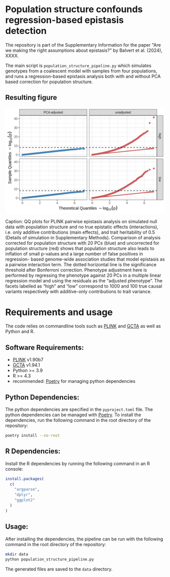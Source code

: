 # Population structure confounds regression-based epistasis detection

The repository is part of the Supplementary Information for the paper "Are we making the right assumptions about epistasis?" by Balvert et al. (2024), XXXX.

The main script is `population_structure_pipeline.py` which simulates genotypes from a coalescent model with samples from four populations, and runs a regression-based epistasis analysis both with and without PCA based correction for population structure.

## Resulting figure

![qqplot](qqplot_population_structure.png)

Caption: QQ plots for PLINK pairwise epistasis analysis on simulated null data with population structure and no true epistatic effects (interactions), i.e. only additive contributions (main effects), and trait heritability of 0.5 (Details of simulation in Supplementary Methods). Comparison of analysis corrected for population structure with 20 PCs (blue) and uncorrected for population structure (red) shows that population structure also leads to inflation of small p-values and a large number of false positives in regression- based genome-wide association studies that model epistasis as a pairwise interaction term. The dotted horizontal line is the significance threshold after Bonferroni correction. Phenotype adjustment here is performed by regressing the phenotype against 20 PCs in a multiple linear regression model and using the residuals as the “adjusted phenotype”. The facets labelled as “high” and “low” correspond to 1000 and 100 true causal variants respectively with additive-only contributions to trait variance.

# Requirements and usage

The code relies on commandline tools such as [PLINK](https://www.cog-genomics.org/plink/) and [GCTA](https://yanglab.westlake.edu.cn/software/gcta/#Overview) as well as Python and R.

## Software Requirements:
- [PLINK](https://www.cog-genomics.org/plink/) v1.90b7 
- [GCTA](https://yanglab.westlake.edu.cn/software/gcta/#Overview)  v1.94.1
- Python >= 3.9
- R >= 4.3
- recommended: [Poetry](https://python-poetry.org/) for managing python dependencies

## Python Dependencies:
The python dependencies are specified in the `pyproject.toml` file. The python dependencies can be managed with [Poetry](https://python-poetry.org/). To install the dependencies, run the following command in the root directory of the repository:

```bash
poetry install --no-root
```
   
## R Dependencies:

Install the R dependencies by running the following command in an R console:

```R
install.packages(
  c(
    "argparse",
    "dplyr",
    "ggplot2"
  )
)
```

## Usage:

After installing the dependencies, the pipeline can be run with the following command in the root directory of the repository:

```bash
mkdir data
python population_structure_pipeline.py
```

The generated files are saved to the `data` directory.

